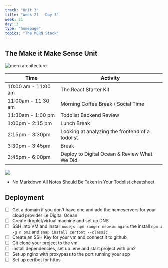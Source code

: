 ```yaml
---
track: "Unit 3"
title: "Week 21 - Day 3"
week: 21
day: 3
type: "homepage"
topics: "The MERN Stack"
---
```


## The Make it Make Sense Unit
![mern architecture](https://i.imgur.com/uoJvBRK.jpg)

| Time  | Activity |
| ----- | ------ |
| 10:00 am - 11:00 am | The React Starter Kit |
| 11:00am - 11:30 am | Morning Coffee Break / Social Time |
| 11:30am - 1:00 pm | Todolist Backend Review |
| 1:00pm - 2:15 pm | Lunch Break |
| 2:15pm - 3:30pm | Looking at analyzing the frontend of a todolist |
| 3:30pm - 3:45pm | Break |
| 3:45pm - 6:00pm | Deploy to Digital Ocean & Review What We Did |

![](https://i.redd.it/ygd28n17lp751.png)

- No Markdown All Notes Should Be Taken in Your Todolist cheatsheet

## Deployment

- [ ] Get a domain if you don't have one and add the nameservers for your cloud provider i.e Digital Ocean
- [ ] Create droplet/virtual machine and set up DNS
- [ ] SSH into VM and install `nodejs npm ranger neovim nginx` the install `npm i -g n pm2` and `snap install certbot --classic`
- [ ] Create an SSH Key for your vm and connect it to github
- [ ] Git clone your project to the vm
- [ ] install dependencies, set up .env and start project with pm2
- [ ] Set up nginx with proxypass to the port running your app
- [ ] Set up certbot for https
